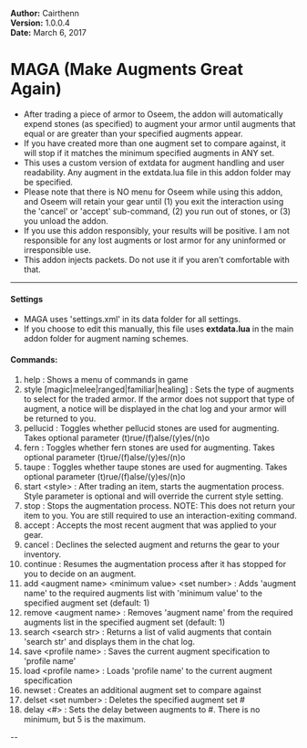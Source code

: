 **Author:**  Cairthenn<br>
**Version:**  1.0.0.4<br>
**Date:** March 6, 2017<br>

# MAGA (Make Augments Great Again) #

* After trading a piece of armor to Oseem, the addon will automatically expend stones (as specified) to augment your armor until augments that equal or are greater than your specified augments appear.
* If you have created more than one augment set to compare against, it will stop if it matches the minimum specified augments in ANY set.
* This uses a custom version of extdata for augment handling and user readability. Any augment in the extdata.lua file in this addon folder may be specified.
* Please note that there is NO menu for Oseem while using this addon, and Oseem will retain your gear until (1) you exit the interaction using the 'cancel' or 'accept' sub-command, (2) you run out of stones, or (3) you unload the addon.
* If you use this addon responsibly, your results will be positive. I am not responsible for any lost augments or lost armor for any uninformed or irresponsible use.
* This addon injects packets. Do not use it if you aren't comfortable with that.

----

#### Settings ####

* MAGA uses 'settings.xml' in its data folder for all settings.
* If you choose to edit this manually, this file uses **extdata.lua** in the main addon folder for augment naming schemes.


#### Commands: ####
1. help : Shows a menu of commands in game
2. style [magic|melee|ranged|familiar|healing] : Sets the type of augments to select for the traded armor. If the armor does not support that type of augment, a notice will be displayed in the chat log and your armor will be returned to you.
3. pellucid : Toggles whether pellucid stones are used for augmenting. Takes optional parameter (t)rue/(f)alse/(y)es/(n)o
4. fern : Toggles whether fern stones are used for augmenting. Takes optional parameter (t)rue/(f)alse/(y)es/(n)o
5. taupe : Toggles whether taupe stones are used for augmenting. Takes optional parameter (t)rue/(f)alse/(y)es/(n)o
6. start &lt;style&gt; : After trading an item, starts the augmentation process. Style parameter is optional and will override the current style setting.
7. stop : Stops the augmentation process. NOTE: This does not return your item to you. You are still required to use an interaction-exiting command.
8. accept : Accepts the most recent augment that was applied to your gear.
9. cancel : Declines the selected augment and returns the gear to your inventory.
10. continue : Resumes the augmentation process after it has stopped for you to decide on an augment.
11. add &lt;augment name&gt; &lt;minimum value&gt; &lt;set number&gt; : Adds 'augment name' to the required augments list with 'minimum value' to the specified augment set (default: 1)
12. remove &lt;augment name&gt; : Removes 'augment name' from the required augments list in the specified augment set (default: 1)
13. search  &lt;search str&gt; : Returns a list of valid augments that contain 'search str' and displays them in the chat log.
14. save  &lt;profile name&gt; : Saves the current augment specification to 'profile name'
15. load &lt;profile name&gt; : Loads 'profile name' to the current augment specification
16. newset : Creates an additional augment set to compare against
17. delset &lt;set number&gt; : Deletes the specified augment set #
18. delay &lt;#&gt; : Sets the delay between augments to #. There is no minimum, but 5 is the maximum.

--
